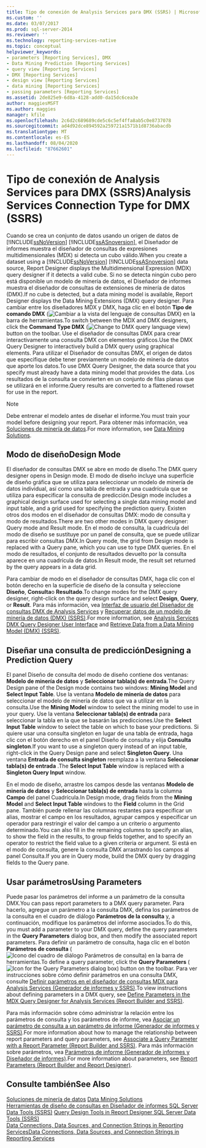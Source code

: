 ```yaml
---
title: Tipo de conexión de Analysis Services para DMX (SSRS) | Microsoft Docs
ms.custom: ''
ms.date: 03/07/2017
ms.prod: sql-server-2014
ms.reviewer: ''
ms.technology: reporting-services-native
ms.topic: conceptual
helpviewer_keywords:
- parameters [Reporting Services], DMX
- Data Mining Prediction [Reporting Services]
- query view [Reporting Services]
- DMX [Reporting Services]
- design view [Reporting Services]
- data mining [Reporting Services]
- passing parameters [Reporting Services]
ms.assetid: 2de825e9-6d8a-4128-add0-da15dc6cea3e
author: maggiesMSFT
ms.author: maggies
manager: kfile
ms.openlocfilehash: 2c6d2c689689cde5c6c5ef4ffa8ab5c0e8737078
ms.sourcegitcommit: ad4d92dce894592a259721a1571b1d8736abacdb
ms.translationtype: MT
ms.contentlocale: es-ES
ms.lasthandoff: 08/04/2020
ms.locfileid: "87662601"
---
```

# <a name="analysis-services-connection-type-for-dmx-ssrs"></a><span data-ttu-id="b622d-102">Tipo de conexión de Analysis Services para DMX (SSRS)</span><span class="sxs-lookup"><span data-stu-id="b622d-102">Analysis Services Connection Type for DMX (SSRS)</span></span>
  <span data-ttu-id="b622d-103">Cuando se crea un conjunto de datos usando un origen de datos de [!INCLUDE[ssNoVersion](../../includes/ssnoversion-md.md)] [!INCLUDE[ssASnoversion](../../includes/ssasnoversion-md.md)], el Diseñador de informes muestra el diseñador de consultas de expresiones multidimensionales (MDX) si detecta un cubo válido.</span><span class="sxs-lookup"><span data-stu-id="b622d-103">When you create a dataset using a [!INCLUDE[ssNoVersion](../../includes/ssnoversion-md.md)] [!INCLUDE[ssASnoversion](../../includes/ssasnoversion-md.md)] data source, Report Designer displays the Multidimensional Expression (MDX) query designer if it detects a valid cube.</span></span> <span data-ttu-id="b622d-104">Si no se detecta ningún cubo pero está disponible un modelo de minería de datos, el Diseñador de informes muestra el diseñador de consultas de extensiones de minería de datos (DMX).</span><span class="sxs-lookup"><span data-stu-id="b622d-104">If no cube is detected, but a data mining model is available, Report Designer displays the Data Mining Extensions (DMX) query designer.</span></span> <span data-ttu-id="b622d-105">Para cambiar entre los diseñadores MDX y DMX, haga clic en el botón **Tipo de comando DMX** (![Cambiar a la vista del lenguaje de consultas DMX](../media/rsqdicon-commandtypedmx.gif "Cambio a la vista del lenguaje de consultas DMX")) en la barra de herramientas.</span><span class="sxs-lookup"><span data-stu-id="b622d-105">To switch between the MDX and DMX designers, click the **Command Type DMX** (![Change to DMX query language view](../media/rsqdicon-commandtypedmx.gif "Change to DMX query language view")) button on the toolbar.</span></span> <span data-ttu-id="b622d-106">Use el diseñador de consultas DMX para crear interactivamente una consulta DMX con elementos gráficos.</span><span class="sxs-lookup"><span data-stu-id="b622d-106">Use the DMX Query Designer to interactively build a DMX query using graphical elements.</span></span> <span data-ttu-id="b622d-107">Para utilizar el Diseñador de consultas DMX, el origen de datos que especifique debe tener previamente un modelo de minería de datos que aporte los datos.</span><span class="sxs-lookup"><span data-stu-id="b622d-107">To use DMX Query Designer, the data source that you specify must already have a data mining model that provides the data.</span></span> <span data-ttu-id="b622d-108">Los resultados de la consulta se convierten en un conjunto de filas planas que se utilizará en el informe.</span><span class="sxs-lookup"><span data-stu-id="b622d-108">Query results are converted to a flattened rowset for use in the report.</span></span>  
  
> [!NOTE]  
>  <span data-ttu-id="b622d-109">Debe entrenar el modelo antes de diseñar el informe.</span><span class="sxs-lookup"><span data-stu-id="b622d-109">You must train your model before designing your report.</span></span> <span data-ttu-id="b622d-110">Para obtener más información, vea [Soluciones de minería de datos](https://docs.microsoft.com/analysis-services/data-mining/data-mining-solutions).</span><span class="sxs-lookup"><span data-stu-id="b622d-110">For more information, see [Data Mining Solutions](https://docs.microsoft.com/analysis-services/data-mining/data-mining-solutions).</span></span>  
  
## <a name="design-mode"></a><span data-ttu-id="b622d-111">Modo de diseño</span><span class="sxs-lookup"><span data-stu-id="b622d-111">Design Mode</span></span>  
 <span data-ttu-id="b622d-112">El diseñador de consultas DMX se abre en modo de diseño.</span><span class="sxs-lookup"><span data-stu-id="b622d-112">The DMX query designer opens in Design mode.</span></span> <span data-ttu-id="b622d-113">El modo de diseño incluye una superficie de diseño gráfica que se utiliza para seleccionar un modelo de minería de datos individual, así como una tabla de entrada y una cuadrícula que se utiliza para especificar la consulta de predicción.</span><span class="sxs-lookup"><span data-stu-id="b622d-113">Design mode includes a graphical design surface used for selecting a single data mining model and input table, and a grid used for specifying the prediction query.</span></span> <span data-ttu-id="b622d-114">Existen otros dos modos en el diseñador de consultas DMX: modo de consulta y modo de resultados.</span><span class="sxs-lookup"><span data-stu-id="b622d-114">There are two other modes in DMX query designer: Query mode and Result mode.</span></span> <span data-ttu-id="b622d-115">En el modo de consulta, la cuadrícula del modo de diseño se sustituye por un panel de consulta, que se puede utilizar para escribir consultas DMX.</span><span class="sxs-lookup"><span data-stu-id="b622d-115">In Query mode, the grid from Design mode is replaced with a Query pane, which you can use to type DMX queries.</span></span> <span data-ttu-id="b622d-116">En el modo de resultados, el conjunto de resultados devuelto por la consulta aparece en una cuadrícula de datos.</span><span class="sxs-lookup"><span data-stu-id="b622d-116">In Result mode, the result set returned by the query appears in a data grid.</span></span>  
  
 <span data-ttu-id="b622d-117">Para cambiar de modo en el diseñador de consultas DMX, haga clic con el botón derecho en la superficie de diseño de la consulta y seleccione **Diseño**, **Consulta**o **Resultado**.</span><span class="sxs-lookup"><span data-stu-id="b622d-117">To change modes for the DMX query designer, right-click on the query design surface and select **Design**, **Query**, or **Result**.</span></span> <span data-ttu-id="b622d-118">Para más información, vea [Interfaz de usuario del Diseñador de consultas DMX de Analysis Services](analysis-services-dmx-query-designer-user-interface.md) y [Recuperar datos de un modelo de minería de datos &#40;DMX&#41; &#40;SSRS&#41;](retrieve-data-from-a-data-mining-model-dmx-ssrs.md).</span><span class="sxs-lookup"><span data-stu-id="b622d-118">For more information, see [Analysis Services DMX Query Designer User Interface](analysis-services-dmx-query-designer-user-interface.md) and [Retrieve Data from a Data Mining Model &#40;DMX&#41; &#40;SSRS&#41;](retrieve-data-from-a-data-mining-model-dmx-ssrs.md).</span></span>  
  
## <a name="designing-a-prediction-query"></a><span data-ttu-id="b622d-119">Diseñar una consulta de predicción</span><span class="sxs-lookup"><span data-stu-id="b622d-119">Designing a Prediction Query</span></span>  
 <span data-ttu-id="b622d-120">El panel Diseño de consulta del modo de diseño contiene dos ventanas: **Modelo de minería de datos** y **Seleccionar tabla(s) de entrada**.</span><span class="sxs-lookup"><span data-stu-id="b622d-120">The Query Design pane of the Design mode contains two windows: **Mining Model** and **Select Input Table**.</span></span> <span data-ttu-id="b622d-121">Use la ventana **Modelo de minería de datos** para seleccionar el modelo de minería de datos que va a utilizar en la consulta.</span><span class="sxs-lookup"><span data-stu-id="b622d-121">Use the **Mining Model** window to select the mining model to use in your query.</span></span> <span data-ttu-id="b622d-122">Use la ventana **Seleccionar tabla(s) de entrada** para seleccionar la tabla en la que se basarán las predicciones.</span><span class="sxs-lookup"><span data-stu-id="b622d-122">Use the **Select Input Table** window to select the table on which to base your predictions.</span></span> <span data-ttu-id="b622d-123">Si quiere usar una consulta singleton en lugar de una tabla de entrada, haga clic con el botón derecho en el panel Diseño de consulta y elija **Consulta singleton**.</span><span class="sxs-lookup"><span data-stu-id="b622d-123">If you want to use a singleton query instead of an input table, right-click in the Query Design pane and select **Singleton Query**.</span></span> <span data-ttu-id="b622d-124">Una ventana **Entrada de consulta singleton** reemplaza a la ventana **Seleccionar tabla(s) de entrada** .</span><span class="sxs-lookup"><span data-stu-id="b622d-124">The **Select Input Table** window is replaced with a **Singleton Query Input** window.</span></span>  
  
 <span data-ttu-id="b622d-125">En el modo de diseño, arrastre los campos desde las ventanas **Modelo de minería de datos** y **Seleccionar tabla(s) de entrada** hasta la columna **Campo** del panel Cuadrícula.</span><span class="sxs-lookup"><span data-stu-id="b622d-125">In Design mode, drag fields from the **Mining Model** and **Select Input Table** windows to the **Field** column in the Grid pane.</span></span> <span data-ttu-id="b622d-126">También puede rellenar las columnas restantes para especificar un alias, mostrar el campo en los resultados, agrupar campos y especificar un operador para restringir el valor del campo a un criterio o argumento determinado.</span><span class="sxs-lookup"><span data-stu-id="b622d-126">You can also fill in the remaining columns to specify an alias, to show the field in the results, to group fields together, and to specify an operator to restrict the field value to a given criteria or argument.</span></span> <span data-ttu-id="b622d-127">Si está en el modo de consulta, genere la consulta DMX arrastrando los campos al panel Consulta.</span><span class="sxs-lookup"><span data-stu-id="b622d-127">If you are in Query mode, build the DMX query by dragging fields to the Query pane.</span></span>  
  
## <a name="using-parameters"></a><span data-ttu-id="b622d-128">Usar parámetros</span><span class="sxs-lookup"><span data-stu-id="b622d-128">Using Parameters</span></span>  
 <span data-ttu-id="b622d-129">Puede pasar los parámetros del informe a un parámetro de la consulta DMX.</span><span class="sxs-lookup"><span data-stu-id="b622d-129">You can pass report parameters to a DMX query parameter.</span></span> <span data-ttu-id="b622d-130">Para hacerlo, agregue un parámetro a la consulta DMX, defina los parámetros de la consulta en el cuadro de diálogo **Parámetros de la consulta** y, a continuación, modifique los parámetros del informe asociados.</span><span class="sxs-lookup"><span data-stu-id="b622d-130">To do this, you must add a parameter to your DMX query, define the query parameters in the **Query Parameters** dialog box, and then modify the associated report parameters.</span></span> <span data-ttu-id="b622d-131">Para definir un parámetro de consulta, haga clic en el botón **Parámetros de consulta** (![Icono del cuadro de diálogo Parámetros de consulta](../media/iconqueryparameter.gif "Icono del cuadro de diálogo Parámetros de consulta")) en la barra de herramientas.</span><span class="sxs-lookup"><span data-stu-id="b622d-131">To define a query parameter, click the **Query Parameters** (![Icon for the Query Parameters dialog box](../media/iconqueryparameter.gif "Icon for the Query Parameters dialog box")) button on the toolbar.</span></span> <span data-ttu-id="b622d-132">Para ver instrucciones sobre cómo definir parámetros en una consulta DMX, consulte [Definir parámetros en el diseñador de consultas MDX para Analysis Services &#40;Generador de informes y SSRS&#41;](define-parameters-in-the-mdx-query-designer-for-analysis-services.md).</span><span class="sxs-lookup"><span data-stu-id="b622d-132">To view instructions about defining parameters in a DMX query, see [Define Parameters in the MDX Query Designer for Analysis Services &#40;Report Builder and SSRS&#41;](define-parameters-in-the-mdx-query-designer-for-analysis-services.md).</span></span>  
  
 <span data-ttu-id="b622d-133">Para más información sobre cómo administrar la relación entre los parámetros de consulta y los parámetros de informe, vea [Asociar un parámetro de consulta a un parámetro de informe &#40;Generador de informes y SSRS&#41;](associate-a-query-parameter-with-a-report-parameter-report-builder-and-ssrs.md).</span><span class="sxs-lookup"><span data-stu-id="b622d-133">For more information about how to manage the relationship between report parameters and query parameters, see [Associate a Query Parameter with a Report Parameter &#40;Report Builder and SSRS&#41;](associate-a-query-parameter-with-a-report-parameter-report-builder-and-ssrs.md).</span></span> <span data-ttu-id="b622d-134">Para más información sobre parámetros, vea [Parámetros de informe &#40;Generador de informes y Diseñador de informes&#41;](../report-design/report-parameters-report-builder-and-report-designer.md).</span><span class="sxs-lookup"><span data-stu-id="b622d-134">For more information about parameters, see [Report Parameters &#40;Report Builder and Report Designer&#41;](../report-design/report-parameters-report-builder-and-report-designer.md).</span></span>  
  
## <a name="see-also"></a><span data-ttu-id="b622d-135">Consulte también</span><span class="sxs-lookup"><span data-stu-id="b622d-135">See Also</span></span>  
 <span data-ttu-id="b622d-136">[Soluciones de minería de datos](https://docs.microsoft.com/analysis-services/data-mining/data-mining-solutions) </span><span class="sxs-lookup"><span data-stu-id="b622d-136">[Data Mining Solutions](https://docs.microsoft.com/analysis-services/data-mining/data-mining-solutions) </span></span>  
 <span data-ttu-id="b622d-137">[Herramientas de diseño de consultas en Diseñador de informes SQL Server Data Tools &#40;SSRS&#41;](query-design-tools-ssrs.md) </span><span class="sxs-lookup"><span data-stu-id="b622d-137">[Query Design Tools in Report Designer SQL Server Data Tools &#40;SSRS&#41;](query-design-tools-ssrs.md) </span></span>  
 [<span data-ttu-id="b622d-138">Data Connections, Data Sources, and Connection Strings in Reporting Services</span><span class="sxs-lookup"><span data-stu-id="b622d-138">Data Connections, Data Sources, and Connection Strings in Reporting Services</span></span>](../data-connections-data-sources-and-connection-strings-in-reporting-services.md)  
  
  
